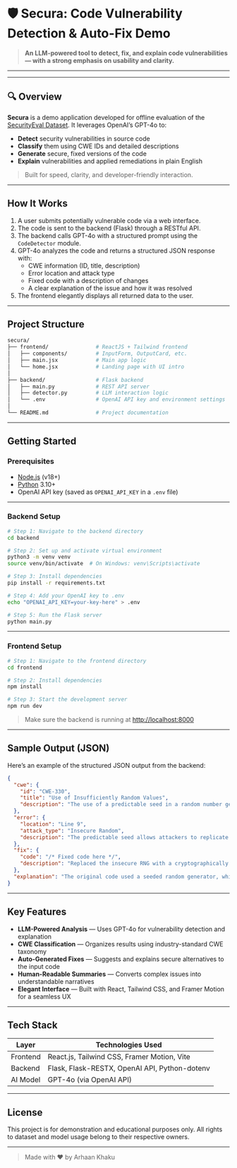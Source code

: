 # 🛡️ Secura: Code Vulnerability Detection & Auto-Fix Demo

> **An LLM-powered tool to detect, fix, and explain code vulnerabilities — with a strong emphasis on usability and clarity.**

---

<!-- 📽️ To add a demo video, embed like so:
[![Watch the video](https://img.youtube.com/vi/YOUTUBE_VIDEO_ID/maxresdefault.jpg)](https://youtu.be/YOUTUBE_VIDEO_ID)
-->

---

## 🔍 Overview

**Secura** is a demo application developed for offline evaluation of the [SecurityEval Dataset](https://s2e-lab.github.io/preprints/msr4ps22-preprint.pdf). It leverages OpenAI’s GPT-4o to:

- **Detect** security vulnerabilities in source code  
- **Classify** them using CWE IDs and detailed descriptions  
- **Generate** secure, fixed versions of the code  
- **Explain** vulnerabilities and applied remediations in plain English

> Built for speed, clarity, and developer-friendly interaction.

---

## How It Works

1. A user submits potentially vulnerable code via a web interface.
2. The code is sent to the backend (Flask) through a RESTful API.
3. The backend calls GPT-4o with a structured prompt using the `CodeDetector` module.
4. GPT-4o analyzes the code and returns a structured JSON response with:
   - CWE information (ID, title, description)
   - Error location and attack type
   - Fixed code with a description of changes
   - A clear explanation of the issue and how it was resolved
5. The frontend elegantly displays all returned data to the user.

---

## Project Structure

```bash
secura/
├── frontend/               # ReactJS + Tailwind frontend
│   ├── components/         # InputForm, OutputCard, etc.
│   ├── main.jsx            # Main app logic
│   └── home.jsx            # Landing page with UI intro
│
├── backend/                # Flask backend
│   ├── main.py             # REST API server
│   ├── detector.py         # LLM interaction logic
│   └── .env                # OpenAI API key and environment settings
│
└── README.md               # Project documentation 
```

---

## Getting Started

### Prerequisites

- [Node.js](https://nodejs.org/) (v18+)
- [Python](https://www.python.org/downloads/) 3.10+
- OpenAI API key (saved as `OPENAI_API_KEY` in a `.env` file)

---

### Backend Setup

```bash
# Step 1: Navigate to the backend directory
cd backend

# Step 2: Set up and activate virtual environment
python3 -m venv venv
source venv/bin/activate  # On Windows: venv\Scripts\activate

# Step 3: Install dependencies
pip install -r requirements.txt

# Step 4: Add your OpenAI key to .env
echo "OPENAI_API_KEY=your-key-here" > .env

# Step 5: Run the Flask server
python main.py
```

---

### Frontend Setup

```bash
# Step 1: Navigate to the frontend directory
cd frontend

# Step 2: Install dependencies
npm install

# Step 3: Start the development server
npm run dev
```

> Make sure the backend is running at [http://localhost:8000](http://localhost:8000)

---

## Sample Output (JSON)

Here’s an example of the structured JSON output from the backend:

```json
{
  "cwe": {
    "id": "CWE-330",
    "title": "Use of Insufficiently Random Values",
    "description": "The use of a predictable seed in a random number generator can lead to vulnerabilities."
  },
  "error": {
    "location": "Line 9",
    "attack_type": "Insecure Random",
    "description": "The predictable seed allows attackers to replicate key generation."
  },
  "fix": {
    "code": "/* Fixed code here */",
    "description": "Replaced the insecure RNG with a cryptographically secure alternative."
  },
  "explanation": "The original code used a seeded random generator, which is predictable. The fix ensures a secure, random key is generated."
}
```

---

## Key Features

- **LLM-Powered Analysis** — Uses GPT-4o for vulnerability detection and explanation  
- **CWE Classification** — Organizes results using industry-standard CWE taxonomy  
- **Auto-Generated Fixes** — Suggests and explains secure alternatives to the input code  
- **Human-Readable Summaries** — Converts complex issues into understandable narratives  
- **Elegant Interface** — Built with React, Tailwind CSS, and Framer Motion for a seamless UX

---

## Tech Stack

| Layer      | Technologies Used                                    |
|------------|------------------------------------------------------|
| Frontend   | React.js, Tailwind CSS, Framer Motion, Vite          |
| Backend    | Flask, Flask-RESTX, OpenAI API, Python-dotenv        |
| AI Model   | GPT-4o (via OpenAI API)                              |

---

## License

This project is for demonstration and educational purposes only. All rights to dataset and model usage belong to their respective owners.

---

> Made with ❤️ by Arhaan Khaku
